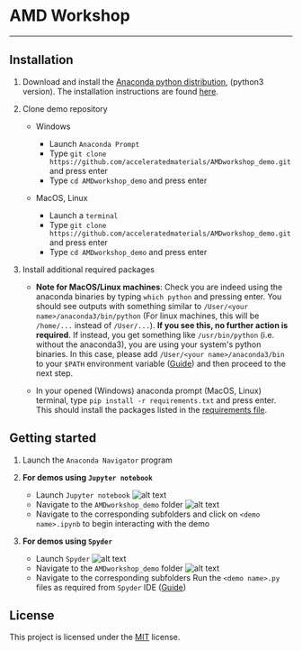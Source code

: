 # AMD Workshop

---

## Installation

1. Download and install the [Anaconda python distribution](https://www.anaconda.com/download/), (python3 version). The installation instructions are found [here](https://conda.io/docs/user-guide/install/).

2. Clone demo repository
    * Windows
        * Launch `Anaconda Prompt`
        * Type `git clone https://github.com/acceleratedmaterials/AMDworkshop_demo.git` and press enter
        * Type `cd AMDworkshop_demo` and press enter

    * MacOS, Linux
        * Launch a `terminal`
        * Type `git clone https://github.com/acceleratedmaterials/AMDworkshop_demo.git` and press enter
        * Type `cd AMDworkshop_demo` and press enter

3. Install additional required packages
    * **Note for MacOS/Linux machines**: Check you are indeed using the anaconda binaries by typing `which python` and pressing enter. You should see outputs with something similar to `/User/<your name>/anaconda3/bin/python` (For linux machines, this will be `/home/...` instead of `/User/...`).
    **If you see this, no further action is required**. If instead, you get something like `/usr/bin/python` (i.e. without the anaconda3), you are using your system's python binaries. In this case, please add `/User/<your name>/anaconda3/bin` to your `$PATH` environment variable ([Guide](http://osxdaily.com/2014/08/14/add-new-path-to-path-command-line/)) and then proceed to the next step.

    * In your opened (Windows) anaconda prompt (MacOS, Linux) terminal, type `pip install -r requirements.txt` and press enter. This should install the packages listed in the [requirements file](requirements.txt).

## Getting started

1. Launch the `Anaconda Navigator` program

2. **For demos using `Jupyter notebook`**
    * Launch `Jupyter notebook` ![alt text](https://github.com/acceleratedmaterials/AMDworkshop_demo/blob/master/demo_pics/Jupyter.png)
    * Navigate to the `AMDworkshop_demo` folder ![alt text](https://github.com/acceleratedmaterials/AMDworkshop_demo/blob/master/demo_pics/2.png)
    * Navigate to the corresponding subfolders and click on `<demo name>.ipynb` to begin interacting with the demo

3. **For demos using `Spyder`**
    * Launch `Spyder` ![alt text](https://github.com/acceleratedmaterials/AMDworkshop_demo/blob/master/demo_pics/Spyder.png)
    * Navigate to the `AMDworkshop_demo` folder ![alt text](https://github.com/acceleratedmaterials/AMDworkshop_demo/blob/master/demo_pics/4.png)
    * Navigate to the corresponding subfolders Run the `<demo name>.py` files as required from `Spyder` IDE ([Guide](https://pythonhosted.org/spyder/))

## License

This project is licensed under the [MIT](LICENSE.md) license.

